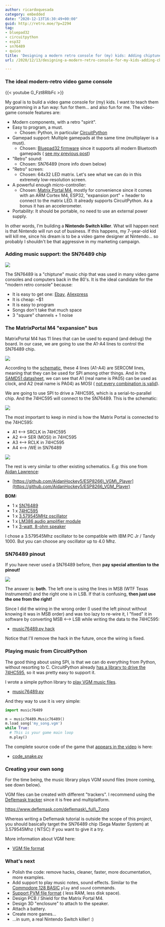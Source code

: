 ```yaml
---
author: ricardoquesada
category: embedded
date: "2020-12-13T16:30:49+00:00"
guid: http://retro.moe/?p=2294
tag:
- bluepad32
- circuitpython
- esp32
- sn76489
- quico
title: 'Designing a modern retro console for (my) kids: Adding chiptune music'
url: /2020/12/13/designing-a-modern-retro-console-for-my-kids-adding-chiptune-music/

---
```


### The ideal modern-retro video game console

{{< youtube G_Fzt8RlbFc >}}

My goal is to build a video game console for (my) kids. I want to teach them
programming in a fun way: fun for them... and also fun for me. The video-game
console features are:

- Modern components, with a retro "spirit".
- Easy to program, a must.
    - Chosen: Python, in particular [CircuitPython](https://circuitpython.org/)
- Gamepad support: Multiple gamepads at the same time (multiplayer is a must).
    - Chosen: [Bluepad32 firmware](https://gitlab.com/ricardoquesada/bluepad32)
      since it supports all modern Bluetooth
      gamepads ( [see my previous post](/2020/11/24/bluepad32-gamepad-support-for-esp32/))
- "Retro" sound:
    - Chosen: SN76489 (more info down below)
- "Retro" screen:
    - Chosen: 64x32 LED matrix. Let's see what we can do in this extremely
      low-resolution screen.
- A powerful enough micro-controller:
    - Chosen: [Matrix Portal M4](https://www.adafruit.com/product/4745), mostly
      for convenience since it comes with an ARM Cortex M4, ESP32, "expansion
      port" + header to connect to the matrix LED. It already supports
      CircuitPython. As a bonus it has an accelerometer.
- Portability: It should be portable, no need to use an external power supply.

In other words, I'm building a **Nintendo Switch killer**. What will happen next
is that Nintendo will run out of business. If this happens, my 7-year-old kid
will kill me, since his dream is to be a video game designer at Nintendo... so
probably I shouldn't be that aggressive in my marketing campaign.

### Adding music support: the SN76489 chip

![](https://upload.wikimedia.org/wikipedia/commons/a/a8/SN76489_01.jpg)

The SN76489 is a "chiptune" music chip that was used in many video game consoles
and computers back in the 80's. It is the ideal candidate for the "modern retro
console" because:

- It is easy to get one: [Ebay](https://www.ebay.com/sch/i.html?_from=R40&_trksid=p2047675.m570.l1313&_nkw=sn76489&_sacat=0), [Aliexpress](https://www.aliexpress.com/af/sn76489.html?d=y&origin=n&SearchText=sn76489&catId=0&initiative_id=SB_20201212230428)
- It is cheap: ~$1
- It is easy to program
- Songs don't take that much space
- 3 "square" channels + 1 noise

### The MatrixPortal M4 "expansion" bus

MatrixPortal M4 has 11 lines that can be used to expand (and debug) the board.
In our case, we are going to use the A1-A4 lines to control the SN76489 chip.

![](https://cdn-learn.adafruit.com/assets/assets/000/095/061/small360/led_matrices_matrixportal_pinout_analog.jpg?1600991865)

According to the [schematic](https://learn.adafruit.com/assets/95095), these 4
lines (A1-A4) are SERCOM lines, meaning that they can be used for SPI among
other things. And in
the [SAMD51 datasheet](http://ww1.microchip.com/downloads/en/DeviceDoc/SAM_D5xE5x_Family_Data_Sheet_DS60001507F.pdf),
we can see that A1 (real name is PA05) can be used as clock, and A2 (real name
is PA04) as
MOSI ( [not every combination is valid](https://github.com/adafruit/circuitpython/issues/3798)).

We are going to use SPI to drive a 74HC595, which is a serial-to-parallel chip.
And the 74HC595 will connect to the SN76489. This is the schematic:

[![](/wp-content/uploads/2020/12/soundcard.png?w=799)](/wp-content/uploads/2020/12/soundcard.png)

The most important to keep in mind is how the Matrix Portal is connected to the
74HC595:

- A1 <--> SRCLK in 74HC595
- A2 <--> SER (MOSI) in 74HC595
- A3 <--> RCLK in 74HC595
- A4 <--> /WE in SN76489

![](https://lh3.googleusercontent.com/pw/ACtC-3dORo_lpySdKGT5dLdLvUfUZKtyNs6ztvrgDdFwALVFVt3hSyBq_36oJtYJmOmveAeGzAbx89Ij4dtyXqrM9qkNiaNmSRR51FfDpHIhPCfH8i_IwymCXy0wWViVhJgYZ9PM_pydHpfk6YJetyWsNhmd_Q=-no)

The rest is very similar to other existing schematics. E.g: this one
from [Aidan Lawrence](https://github.com/AidanHockey5):

- [https://github.com/AidanHockey5/ESP8266\_VGM\_Player](https://github.com/AidanHockey5/ESP8266_VGM_Player)

**BOM:**

- 1 x [SN76489](https://www.ebay.com/sch/i.html?_from=R40&_trksid=p2380057.m570.l1313&_nkw=sn76489&_sacat=0)
- 1 x [74HC595](https://www.digikey.com/en/products/detail/texas-instruments/SN74HC595N/277246)
- 1 x [3.579545MHz oscillator](https://www.digikey.com/en/products/detail/ecs-inc/ECS-100AX-035/827253)
- 1 x [LM386 audio amplifier module](https://www.amazon.com/gp/product/B01FDD3FYQ/ref=ppx_yo_dt_b_asin_title_o01_s00?ie=UTF8&psc=1)
- 1 x [3-watt, 8-ohm speaker](https://www.amazon.com/gp/product/B07YX9QLLN/ref=ppx_yo_dt_b_asin_title_o00_s00?ie=UTF8&psc=1)

I chose a 3.579545Mhz oscillator to be compatible with IBM PC Jr / Tandy 1000.
But you can choose any oscillator up to 4.0 Mhz.

### SN76489 pinout

If you have never used a SN76489 before, then **pay special attention to the
pinout!**

![](https://lh3.googleusercontent.com/pw/ACtC-3c0Ob7F4qSneQUY91I_RjecYUPU6W91R77-CRxYtnV9EjJo1tZXFgZvbnO7N_YBNZL0ze2jck99TjJjsWwpKj0Z7upHslsdY7r5gpZCvcJgc7nK8zPt8B4FAMX4UqzQ42p48G9RdbKgV0gi-dDyeQQWBA=-no)

The answer is: **both**. The left one is using the lines in MSB (WTF Texas
Instruments!) and the right one is in LSB. If that is confusing, **then just use
the one from the right!**

Since I did the wiring in the wrong order (I used the left pinout without
knowing it was in MSB order) and was too lazy to re-wire it, I "fixed" it in
software by converting MSB <--> LSB while writing the data to the 74HC595:

- [music76489.py hack](https://gitlab.com/ricardoquesada/bluepad32/-/blob/ddf293cd48156b8ad73452b4dc20e1309ca6c736/tools/circuitpython/music76489.py#L195)

Notice that I'll remove the hack in the future, once the wiring is fixed.

### Playing music from CircuitPython

The good thing about using SPI, is that we can do everything from Python,
without resorting to C. CircuitPython
already [has a library to drive the 74HC595](https://learn.adafruit.com/74hc595/usage),
so it was pretty easy to support it.

I wrote a simple python library
to [play VGM music files](https://www.smspower.org/Music/VGMFileFormat).

- [music76489.py](https://gitlab.com/ricardoquesada/bluepad32/-/blob/master/tools/circuitpython/music76489.py)

And they way to use it is very simple:

```python
import music76489

m = music76489.Music76489()
m.load_song('my_song.vgm')
while True:
  # This is your game main loop
  m.play()
```

The complete source code of the game
that [appears in the video](https://www.youtube.com/watch?v=G_Fzt8RlbFc) is
here:

- [code_snake.py](https://gitlab.com/ricardoquesada/bluepad32/-/blob/master/tools/circuitpython/code_snake.py)

### Creating your own song

For the time being, the music library plays VGM sound files (more coming, see
down below).

VGM files can be created with different "trackers". I recommend using
the [Deflemask tracker](https://www.deflemask.com/) since it is free and
multiplatform.

https://www.deflemask.com/deflemask\_full\_7.png

Whereas writing a Deflemask tutorial is outside the scope of this project, you
should basically target the SN76489 chip (Sega Master System) at 3.579545Mhz (
NTSC) if you want to give it a try.

More information about VGM here:

- [VGM file format](https://www.smspower.org/Music/VGMFileFormat)

### What's next

- Polish the code: remove hacks, cleaner, faster, more documentation, more
  examples.
- Add support to play music notes, sound effects. Similar to
  the [Commodore 128 BASIC](https://www.commodore.ca/manuals/128_system_guide/sect-07a.htm)
  `play` and `sound` commands.
- [Support PVM file format](https://gitlab.com/ricardoquesada/pc-8088-misc/-/tree/master/pvmplay) (
  less RAM, less disk space).
- Design PCB / Shield for the Matrix Portal M4.
- Design 3D "enclosure" to attach to the speaker.
- Attach a battery.
- Create more games...
- ...in sum, a real Nintendo Switch killer! :)

